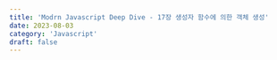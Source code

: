 ```yaml
---
title: 'Modrn Javascript Deep Dive - 17장 생성자 함수에 의한 객체 생성'
date: 2023-08-03
category: 'Javascript'
draft: false
---
```

